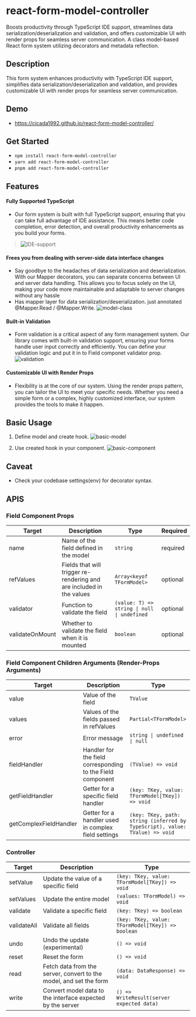 # react-form-model-controller
Boosts productivity through TypeScript IDE support, streamlines data serialization/deserialization and validation, and offers customizable UI with render props for seamless server communication. A class model-based React form system utilizing decorators and metadata reflection.

## Description
This form system enhances productivity with TypeScript IDE support, simplifies data serialization/deserialization and validation, and provides customizable UI with render props for seamless server communication.

## Demo
- https://cicada1992.github.io/react-form-model-controller/


## Get Started
- `npm install react-form-model-controller`
- `yarn add react-form-model-controller`
- `pnpm add react-form-model-controller`

## Features

#### Fully Supported TypeScript
- Our form system is built with full TypeScript support, ensuring that you can take full advantage of IDE assistance. This means better code completion, error detection, and overall productivity enhancements as you build your forms.
> ![IDE-support](https://github.com/cicada1992/react-form-model-controller/raw/main/assets/IDE_support.gif)

#### Frees you from dealing with server-side data interface changes
- Say goodbye to the headaches of data serialization and deserialization. With our Mapper decorators, you can separate concerns between UI and server data handling. This allows you to focus solely on the UI, making your code more maintainable and adaptable to server changes without any hassle
- Has mapper layer for data serialization/deserialization. just annotated @Mapper.Read / @Mapper.Write.
![model-class](https://github.com/cicada1992/react-form-model-controller/raw/main/assets/model-basic.png)

#### Built-in Validation
- Form validation is a critical aspect of any form management system. Our library comes with built-in validation support, ensuring your forms handle user input correctly and efficiently. You can define your validation logic and put it in to Field componet validator prop.
![validation](https://github.com/cicada1992/react-form-model-controller/raw/main/assets/validation.png)

#### Customizable UI with Render Props
- Flexibility is at the core of our system. Using the render props pattern, you can tailor the UI to meet your specific needs. Whether you need a simple form or a complex, highly customized interface, our system provides the tools to make it happen.

## Basic Usage
1. Define model and create hook.
![basic-model](https://github.com/cicada1992/react-form-model-controller/raw/main/assets/model-basic.png)


2. Use created hook in your component.
![basic-component](https://github.com/cicada1992/react-form-model-controller/raw/main/assets/component-basic.png)

## Caveat
- Check your codebase settings(env) for decorator syntax.

## APIS
### Field Component Props

| Target           | Description                                                                                       | Type                                      | Required  |
|------------------|---------------------------------------------------------------------------------------------------|-------------------------------------------|-----------|
| name             | Name of the field defined in the model                                                            | `string `                                   | required  |
| refValues        | Fields that will trigger re-rendering and are included in the values                              | `Array<keyof TFormModel>  `                 | optional  |
| validator        | Function to validate the field                                                                    | `(value: T) => string \| null \| undefined` | optional  |
| validateOnMount  | Whether to validate the field when it is mounted                                                  | `boolean`                              | optional  |

### Field Component Children Arguments (Render-Props Arguments)

| Target                 | Description                                                                                         | Type                                                   |
|------------------------|-----------------------------------------------------------------------------------------------------|--------------------------------------------------------|
| value                  | Value of the field                                                                                  | `TValue`                                                 |
| values                 | Values of the fields passed in refValues                 | `Partial<TFormModel>`                                    |
| error                  | Error message                                                                                       | `string \| undefined \| null`                          |
| fieldHandler           | Handler for the field corresponding to the Field component                                          | `(TValue) => void`                                       |
| getFieldHandler        | Getter for a specific field handler                                                                 | `(key: TKey, value: TFormModel[TKey]) => void`           |
| getComplexFieldHandler | Getter for a handler used in complex field settings                                                 | `(key: TKey, path: string (inferred by TypeScript), value: TValue) => void` |

### Controller

| Target        | Description                                                                                      | Type                                                     |
|---------------|--------------------------------------------------------------------------------------------------|----------------------------------------------------------|
| setValue      | Update the value of a specific field                                                             | `(key: TKey, value: TFormModel[TKey]) => void`             |
| setValues     | Update the entire model                                                                          | `(values: TFormModel) => void`                             |
| validate      | Validate a specific field                                                                        | `(key: TKey) => boolean`                                   |
| validateAll   | Validate all fields                                                                              | `(key: TKey, value: TFormModel[TKey]) => boolean`          |
| undo          | Undo the update (experimental)                                                                   | `() => void`                                               |
| reset         | Reset the form                                                                                   | `() => void`                                               |
| read          | Fetch data from the server, convert to the model, and set the form                               | `(data: DataResponse) => void`                             |
| write         | Convert model data to the interface expected by the server                                       | `() => WriteResult(server expected data)`                  |